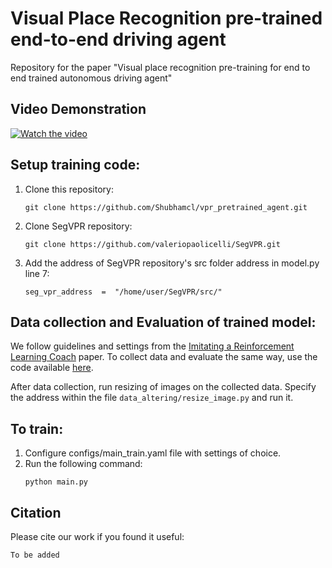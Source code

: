 # Visual Place Recognition pre-trained end-to-end driving agent

Repository for the paper "Visual place recognition pre-training for end to end trained autonomous driving agent"

## Video Demonstration
[![Watch the video](https://img.youtube.com/vi/cWcpt4uJtTM/hqdefault.jpg)](https://www.youtube.com/embed/cWcpt4uJtTM)

## Setup training code:
1. Clone this repository:
	```
	git clone https://github.com/Shubhamcl/vpr_pretrained_agent.git
	```

 2. Clone SegVPR repository:
	```
	git clone https://github.com/valeriopaolicelli/SegVPR.git
	```

2. Add the address of SegVPR repository's src folder address in model.py line 7:
	```
	seg_vpr_address  =  "/home/user/SegVPR/src/"
	```

## Data collection and Evaluation of trained model:  
We follow guidelines and settings from the [Imitating a Reinforcement Learning Coach](https://arxiv.org/abs/2108.08265) paper. To collect data and evaluate the same way, use the code available [here](https://github.com/zhejz/carla-roach/tree/main).

After data collection, run resizing of images on the collected data. Specify the address within the file `data_altering/resize_image.py` and run it.


## To train:

1. Configure configs/main_train.yaml file with settings of choice.
2. Run the following command:
	```
	python main.py
	```
## Citation
Please cite our work if you found it useful:
```
To be added
```
